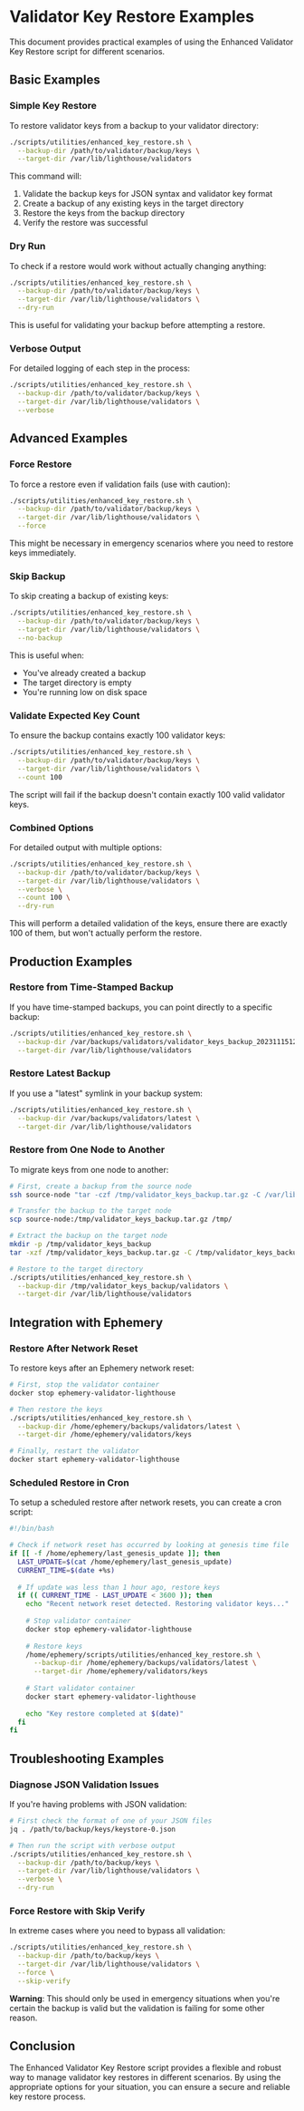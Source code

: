 # Validator Key Restore Examples

This document provides practical examples of using the Enhanced Validator Key Restore script for different scenarios.

## Basic Examples

### Simple Key Restore

To restore validator keys from a backup to your validator directory:

```bash
./scripts/utilities/enhanced_key_restore.sh \
  --backup-dir /path/to/validator/backup/keys \
  --target-dir /var/lib/lighthouse/validators
```

This command will:
1. Validate the backup keys for JSON syntax and validator key format
2. Create a backup of any existing keys in the target directory
3. Restore the keys from the backup directory
4. Verify the restore was successful

### Dry Run

To check if a restore would work without actually changing anything:

```bash
./scripts/utilities/enhanced_key_restore.sh \
  --backup-dir /path/to/validator/backup/keys \
  --target-dir /var/lib/lighthouse/validators \
  --dry-run
```

This is useful for validating your backup before attempting a restore.

### Verbose Output

For detailed logging of each step in the process:

```bash
./scripts/utilities/enhanced_key_restore.sh \
  --backup-dir /path/to/validator/backup/keys \
  --target-dir /var/lib/lighthouse/validators \
  --verbose
```

## Advanced Examples

### Force Restore

To force a restore even if validation fails (use with caution):

```bash
./scripts/utilities/enhanced_key_restore.sh \
  --backup-dir /path/to/validator/backup/keys \
  --target-dir /var/lib/lighthouse/validators \
  --force
```

This might be necessary in emergency scenarios where you need to restore keys immediately.

### Skip Backup

To skip creating a backup of existing keys:

```bash
./scripts/utilities/enhanced_key_restore.sh \
  --backup-dir /path/to/validator/backup/keys \
  --target-dir /var/lib/lighthouse/validators \
  --no-backup
```

This is useful when:
- You've already created a backup
- The target directory is empty
- You're running low on disk space

### Validate Expected Key Count

To ensure the backup contains exactly 100 validator keys:

```bash
./scripts/utilities/enhanced_key_restore.sh \
  --backup-dir /path/to/validator/backup/keys \
  --target-dir /var/lib/lighthouse/validators \
  --count 100
```

The script will fail if the backup doesn't contain exactly 100 valid validator keys.

### Combined Options

For detailed output with multiple options:

```bash
./scripts/utilities/enhanced_key_restore.sh \
  --backup-dir /path/to/validator/backup/keys \
  --target-dir /var/lib/lighthouse/validators \
  --verbose \
  --count 100 \
  --dry-run
```

This will perform a detailed validation of the keys, ensure there are exactly 100 of them, but won't actually perform the restore.

## Production Examples

### Restore from Time-Stamped Backup

If you have time-stamped backups, you can point directly to a specific backup:

```bash
./scripts/utilities/enhanced_key_restore.sh \
  --backup-dir /var/backups/validators/validator_keys_backup_20231115120000 \
  --target-dir /var/lib/lighthouse/validators
```

### Restore Latest Backup

If you use a "latest" symlink in your backup system:

```bash
./scripts/utilities/enhanced_key_restore.sh \
  --backup-dir /var/backups/validators/latest \
  --target-dir /var/lib/lighthouse/validators
```

### Restore from One Node to Another

To migrate keys from one node to another:

```bash
# First, create a backup from the source node
ssh source-node "tar -czf /tmp/validator_keys_backup.tar.gz -C /var/lib/lighthouse validators"

# Transfer the backup to the target node
scp source-node:/tmp/validator_keys_backup.tar.gz /tmp/

# Extract the backup on the target node
mkdir -p /tmp/validator_keys_backup
tar -xzf /tmp/validator_keys_backup.tar.gz -C /tmp/validator_keys_backup

# Restore to the target directory
./scripts/utilities/enhanced_key_restore.sh \
  --backup-dir /tmp/validator_keys_backup/validators \
  --target-dir /var/lib/lighthouse/validators
```

## Integration with Ephemery

### Restore After Network Reset

To restore keys after an Ephemery network reset:

```bash
# First, stop the validator container
docker stop ephemery-validator-lighthouse

# Then restore the keys
./scripts/utilities/enhanced_key_restore.sh \
  --backup-dir /home/ephemery/backups/validators/latest \
  --target-dir /home/ephemery/validators/keys

# Finally, restart the validator
docker start ephemery-validator-lighthouse
```

### Scheduled Restore in Cron

To setup a scheduled restore after network resets, you can create a cron script:

```bash
#!/bin/bash

# Check if network reset has occurred by looking at genesis time file
if [[ -f /home/ephemery/last_genesis_update ]]; then
  LAST_UPDATE=$(cat /home/ephemery/last_genesis_update)
  CURRENT_TIME=$(date +%s)
  
  # If update was less than 1 hour ago, restore keys
  if (( CURRENT_TIME - LAST_UPDATE < 3600 )); then
    echo "Recent network reset detected. Restoring validator keys..."
    
    # Stop validator container
    docker stop ephemery-validator-lighthouse
    
    # Restore keys
    /home/ephemery/scripts/utilities/enhanced_key_restore.sh \
      --backup-dir /home/ephemery/backups/validators/latest \
      --target-dir /home/ephemery/validators/keys
      
    # Start validator container
    docker start ephemery-validator-lighthouse
    
    echo "Key restore completed at $(date)"
  fi
fi
```

## Troubleshooting Examples

### Diagnose JSON Validation Issues

If you're having problems with JSON validation:

```bash
# First check the format of one of your JSON files
jq . /path/to/backup/keys/keystore-0.json

# Then run the script with verbose output
./scripts/utilities/enhanced_key_restore.sh \
  --backup-dir /path/to/backup/keys \
  --target-dir /var/lib/lighthouse/validators \
  --verbose \
  --dry-run
```

### Force Restore with Skip Verify

In extreme cases where you need to bypass all validation:

```bash
./scripts/utilities/enhanced_key_restore.sh \
  --backup-dir /path/to/backup/keys \
  --target-dir /var/lib/lighthouse/validators \
  --force \
  --skip-verify
```

**Warning**: This should only be used in emergency situations when you're certain the backup is valid but the validation is failing for some other reason.

## Conclusion

The Enhanced Validator Key Restore script provides a flexible and robust way to manage validator key restores in different scenarios. By using the appropriate options for your situation, you can ensure a secure and reliable key restore process. 